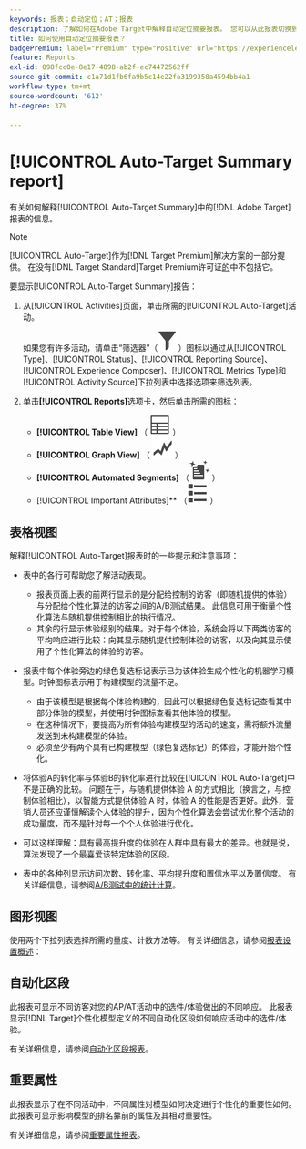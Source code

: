 ```yaml
---
keywords: 报表；自动定位；AT；报表
description: 了解如何在Adobe Target中解释自动定位摘要报表。 您可以从此报表切换到自动化区段和重要属性报表。
title: 如何使用自动定位摘要报表？
badgePremium: label="Premium" type="Positive" url="https://experienceleague.adobe.com/docs/target/using/introduction/intro.html?lang=zh-Hans#premium newtab=true" tooltip="查看Target Premium中包含的内容。"
feature: Reports
exl-id: 098fcc0e-8e17-4898-ab2f-ec74472562ff
source-git-commit: c1a71d1fb6fa9b5c14e22fa3199358a4594bb4a1
workflow-type: tm+mt
source-wordcount: '612'
ht-degree: 37%

---
```


# [!UICONTROL Auto-Target Summary report]

有关如何解释[!UICONTROL Auto-Target Summary]中的[!DNL Adobe Target]报表的信息。

>[!NOTE]
>
>[!UICONTROL Auto-Target]作为[!DNL Target Premium]解决方案的一部分提供。 在没有[!DNL Target Standard]Target Premium许可证[的](/help/main/c-intro/intro.md#premium)中不包括它。

要显示[!UICONTROL Auto-Target Summary]报告：

1. 从[!UICONTROL Activities]页面，单击所需的[!UICONTROL Auto-Target]活动。

   如果您有许多活动，请单击“筛选器”（![筛选器图标](/help/main/assets/icons/Filter.svg)）图标以通过从[!UICONTROL Type]、[!UICONTROL Status]、[!UICONTROL Reporting Source]、[!UICONTROL Experience Composer]、[!UICONTROL Metrics Type]和[!UICONTROL Activity Source]下拉列表中选择选项来筛选列表。

1. 单击&#x200B;**[!UICONTROL Reports]**&#x200B;选项卡，然后单击所需的图标：

   * **[!UICONTROL Table View]** （ ![表格视图图标](/help/main/assets/icons/Table.svg) ）
   * **[!UICONTROL Graph View]** （ ![图形视图图标](/help/main/assets/icons/GraphTrend.svg) ）
   * **[!UICONTROL Automated Segments]** （![自动化区段报表](/help/main/assets/icons/AutomatedSegment.svg) ）
   * [!UICONTROL Important Attributes]** （![重要属性图标](/help/main/assets/icons/ViewList.svg) ）

## 表格视图

解释[!UICONTROL Auto-Target]报表时的一些提示和注意事项：

* 表中的各行可帮助您了解活动表现。

   * 报表页面上表的前两行显示的是分配给控制的访客（即随机提供的体验）与分配给个性化算法的访客之间的A/B测试结果。 此信息可用于衡量个性化算法与随机提供控制相比的执行情况。
   * 其余的行显示体验级别的结果。对于每个体验，系统会将以下两类访客的平均响应进行比较：向其显示随机提供控制体验的访客，以及向其显示使用了个性化算法的体验的访客。

* 报表中每个体验旁边的绿色复选标记表示已为该体验生成个性化的机器学习模型。时钟图标表示用于构建模型的流量不足。

   * 由于该模型是根据每个体验构建的，因此可以根据绿色复选标记查看其中部分体验的模型，并使用时钟图标查看其他体验的模型。
   * 在这种情况下，要提高为所有体验构建模型的活动的速度，需将额外流量发送到未构建模型的体验。
   * 必须至少有两个具有已构建模型（绿色复选标记）的体验，才能开始个性化。

* 将体验A的转化率与体验B的转化率进行比较在[!UICONTROL Auto-Target]中不是正确的比较。 问题在于，与随机提供体验 A 的方式相比（换言之，与控制体验相比），以智能方式提供体验 A 时，体验 A 的性能是否更好。此外，营销人员还应谨慎解读个人体验的提升，因为个性化算法会尝试优化整个活动的成功量度，而不是针对每一个个人体验进行优化。
* 可以这样理解：具有最高提升度的体验在人群中具有最大的差异。也就是说，算法发现了一个最喜爱该特定体验的区段。
* 表中的各种列显示访问次数、转化率、平均提升度和置信水平以及置信度。 有关详细信息，请参阅[A/B测试中的统计计算](/help/main/c-reports/statistical-methodology/statistical-calculations.md)。

## 图形视图

使用两个下拉列表选择所需的量度、计数方法等。 有关详细信息，请参阅[报表设置概述](/help/main/c-reports/c-report-settings/report-settings.md)：

## 自动化区段

此报表可显示不同访客对您的AP/AT活动中的选件/体验做出的不同响应。 此报表显示[!DNL Target]个性化模型定义的不同自动化区段如何响应活动中的选件/体验。

有关详细信息，请参阅[自动化区段报表](/help/main/c-reports/c-personalization-insights-reports/automated-segments-report.md)。

## 重要属性

此报表显示了在不同活动中，不同属性对模型如何决定进行个性化的重要性如何。 此报表可显示影响模型的排名靠前的属性及其相对重要性。

有关详细信息，请参阅[重要属性报表](/help/main/c-reports/c-personalization-insights-reports/important-attributes-report.md)。
